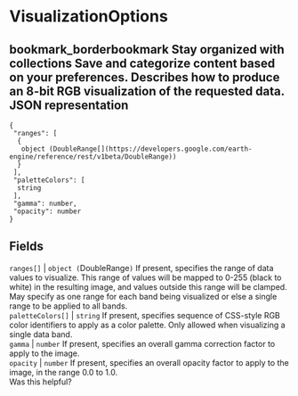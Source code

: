  
#  VisualizationOptions 
bookmark_borderbookmark Stay organized with collections  Save and categorize content based on your preferences.
Describes how to produce an 8-bit RGB visualization of the requested data.
JSON representation  
---  
```
{
 "ranges": [
  {
   object (DoubleRange[](https://developers.google.com/earth-engine/reference/rest/v1beta/DoubleRange))
  }
 ],
 "paletteColors": [
  string
 ],
 "gamma": number,
 "opacity": number
}
```
  
Fields  
---  
`ranges[]` |  `object (`DoubleRange[](https://developers.google.com/earth-engine/reference/rest/v1beta/DoubleRange)`)` If present, specifies the range of data values to visualize. This range of values will be mapped to 0-255 (black to white) in the resulting image, and values outside this range will be clamped. May specify as one range for each band being visualized or else a single range to be applied to all bands.  
`paletteColors[]` |  `string` If present, specifies sequence of CSS-style RGB color identifiers to apply as a color palette. Only allowed when visualizing a single data band.  
`gamma` |  `number` If present, specifies an overall gamma correction factor to apply to the image.  
`opacity` |  `number` If present, specifies an overall opacity factor to apply to the image, in the range 0.0 to 1.0.  
Was this helpful?
